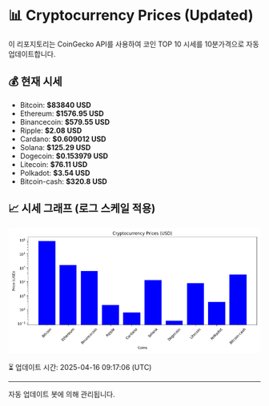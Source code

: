 
# 📊 Cryptocurrency Prices (Updated)

이 리포지토리는 CoinGecko API를 사용하여 코인 TOP 10 시세를 10분가격으로 자동 업데이트합니다.

## 💰 현재 시세
- Bitcoin: **$83840 USD**
- Ethereum: **$1576.95 USD**
- Binancecoin: **$579.55 USD**
- Ripple: **$2.08 USD**
- Cardano: **$0.609012 USD**
- Solana: **$125.29 USD**
- Dogecoin: **$0.153979 USD**
- Litecoin: **$76.11 USD**
- Polkadot: **$3.54 USD**
- Bitcoin-cash: **$320.8 USD**

## 📈 시세 그래프 (로그 스케일 적용)
![Crypto Prices](crypto_prices.png)

⏳ 업데이트 시간: 2025-04-16 09:17:06 (UTC)

---
자동 업데이트 봇에 의해 관리됩니다.

